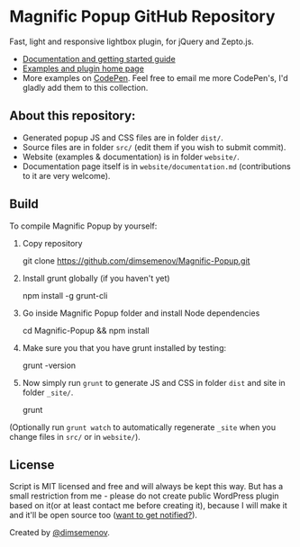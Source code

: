 # Magnific Popup GitHub Repository

Fast, light and responsive lightbox plugin, for jQuery and Zepto.js.

- [Documentation and getting started guide](http://dimsemenov.com/plugins/magnific-popup/documentation.html)
- [Examples and plugin home page](http://dimsemenov.com/plugins/magnific-popup/)
- More examples on [CodePen](http://codepen.io/collection/nLcqo). Feel free to email me more CodePen's, I'd gladly add them to this collection.

## About this repository:

- Generated popup JS and CSS files are in folder `dist/`.
- Source files are in folder `src/` (edit them if you wish to submit commit).
- Website (examples & documentation) is in folder `website/`.
- Documentation page itself is in `website/documentation.md` (contributions to it are very welcome).

## Build 

To compile Magnific Popup by yourself:

1) Copy repository

	git clone https://github.com/dimsemenov/Magnific-Popup.git

2) Install grunt globally (if you haven't yet)

	npm install -g grunt-cli

3) Go inside Magnific Popup folder and install Node dependencies

	cd Magnific-Popup && npm install

4) Make sure you that you have grunt installed by testing:

	grunt -version

5) Now simply run `grunt` to generate JS and CSS in folder `dist` and site in folder `_site/`.

	grunt

(Optionally run `grunt watch` to automatically regenerate `_site` when you change files in `src/` or in `website/`).

## License

Script is MIT licensed and free and will always be kept this way. But has a small restriction from me - please do not create public WordPress plugin based on it(or at least contact me before creating it), because I will make it and it'll be open source too ([want to get notified?](http://dimsemenov.com/subscribe.html)).

Created by [@dimsemenov](http://twitter.com/dimsemenov).